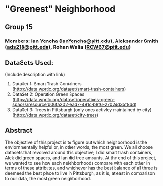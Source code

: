 # "Greenest" Neighborhood
## Group 15
### Members: Ian Yencha (IanYencha@pitt.edu), Aleksandar Smith (ads218@pitt.edu), Rohan Walia (ROW67@pitt.edu)
## DataSets Used: 
(Include description with link)
1. DataSet 1: Smart Trash Containers (https://data.wprdc.org/dataset/smart-trash-containers)
2. DataSet 2: Operation Green Spaces (https://data.wprdc.org/dataset/operations-green-spaces/resource/b06fa202-ead7-491c-b8f6-2702dd35f8dd)
3. DataSet 3: Trees in Pittsburgh (only ones activley maintained by city) (https://data.wprdc.org/dataset/city-trees)
## Abstract
The objective of this project is to figure out which neighborhood is the enviornmentally helpful or, in other words, the most green. We all choose datasets that revolved around this objective; I did smart trash containers, Alek did green spaces, and Ian did tree amounts. At the end of this project, we wanted to see how each neighborhoods compare with each other in terms of these attributes, and whichever has the best balance of all three is deemeed the best place to live in Pittsburgh, as it is, atleast in comparison to our data, the most green neighborhood. 
